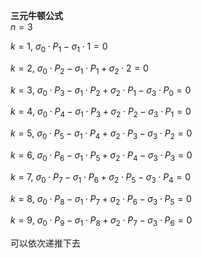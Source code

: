 **三元牛顿公式**  
$n=3$  
  
$k=1,\ \sigma_0\cdot P_1-\sigma_1\cdot1=0$  
  
$k=2,\ \sigma_0\cdot P_2-\sigma_1\cdot P_1+\sigma_2\cdot2=0$  
  
$k=3,\ \sigma_0\cdot P_3-\sigma_1\cdot P_2+\sigma_2\cdot P_1-\sigma_3\cdot P_0=0$  
  
$k=4,\ \sigma_0\cdot P_4-\sigma_1\cdot P_3+\sigma_2\cdot P_2-\sigma_3\cdot P_1=0$  
  
$k=5,\ \sigma_0\cdot P_5-\sigma_1\cdot P_4+\sigma_2\cdot P_3-\sigma_3\cdot P_2=0$  
  
$k=6,\ \sigma_0\cdot P_6-\sigma_1\cdot P_5+\sigma_2\cdot P_4-\sigma_3\cdot P_3=0$  
  
$k=7,\ \sigma_0\cdot P_7-\sigma_1\cdot P_6+\sigma_2\cdot P_5-\sigma_3\cdot P_4=0$  
  
$k=8,\ \sigma_0\cdot P_8-\sigma_1\cdot P_7+\sigma_2\cdot P_6-\sigma_3\cdot P_5=0$  
  
$k=9,\ \sigma_0\cdot P_9-\sigma_1\cdot P_8+\sigma_2\cdot P_7-\sigma_3\cdot P_6=0$  
  
可以依次递推下去  
